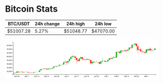 # Bitcoin Stats

BTC/USDT|24h change|24h high|24h low|
|---|---|---|---|
|$51007.28|5.27%|$51048.77|$47070.00|

<img src="./chart.svg">
